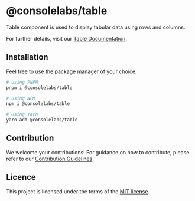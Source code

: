 # @consolelabs/table

Table component is used to display tabular data using rows and columns.

For further details, visit our
[Table Documentation](https://web-design-system-consolelabs.vercel.app/?path=/docs/ui-table--docs).

## Installation

Feel free to use the package manager of your choice:

```sh
# Using PNPM
pnpm i @consolelabs/table

# Using NPM
npm i @consolelabs/table

# Using Yarn
yarn add @consolelabs/table
```

## Contribution

We welcome your contributions! For guidance on how to contribute, please refer
to our [Contribution Guidelines](/CONTRIBUTING.md).

## Licence

This project is licensed under the terms of the
[MIT license](https://choosealicense.com/licenses/mit/).
